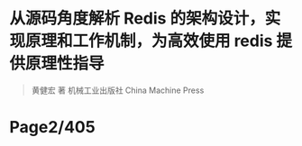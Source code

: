 # 从源码角度解析 Redis 的架构设计，实现原理和工作机制，为高效使用 redis 提供原理性指导

> 黄健宏 著 机械工业出版社 China Machine Press

# Page2/405
